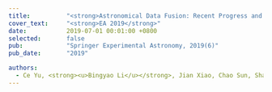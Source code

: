 ```yaml
---
title:          "<strong>Astronomical Data Fusion: Recent Progress and Future Prospects - A Survey</strong>"
cover_text:     "<strong>EA 2019</strong>"
date:           2019-07-01 00:01:00 +0800
selected:       false
pub:            "Springer Experimental Astronomy, 2019(6)"
pub_date:       "2019"

authors:
  - Ce Yu, <strong><u>Bingyao Li</u></strong>, Jian Xiao, Chao Sun, Shanjiang Tang, Chongke Bi, Chenzhou Cui, and Dongwei Fan
---
```


